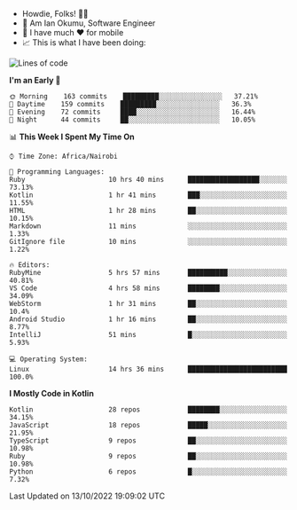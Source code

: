 
* Howdie, Folks! 👋🤓
* 🤪 Am Ian Okumu, Software Engineer
* 📱 I have much ❤️ for mobile
* 📈 This is what I have been doing:
  
<!-- <a href="https://otsembo.github.io/OtsemboPortfolio/" style="margin-right:.5%; margin-top=.5%;">
  <img align="center" src="https://github-readme-stats.vercel.app/api/top-langs/?username=otsembo&layout=compact" />
</a> -->

<!--START_SECTION:waka-->
![Lines of code](https://img.shields.io/badge/From%20Hello%20World%20I%27ve%20Written-782%20Thousand%20lines%20of%20code-blue)

**I'm an Early 🐤** 

```text
🌞 Morning    163 commits    █████████░░░░░░░░░░░░░░░░   37.21% 
🌆 Daytime    159 commits    █████████░░░░░░░░░░░░░░░░   36.3% 
🌃 Evening    72 commits     ████░░░░░░░░░░░░░░░░░░░░░   16.44% 
🌙 Night      44 commits     ██░░░░░░░░░░░░░░░░░░░░░░░   10.05%

```


📊 **This Week I Spent My Time On** 

```text
⌚︎ Time Zone: Africa/Nairobi

💬 Programming Languages: 
Ruby                     10 hrs 40 mins      ██████████████████░░░░░░░   73.13% 
Kotlin                   1 hr 41 mins        ███░░░░░░░░░░░░░░░░░░░░░░   11.55% 
HTML                     1 hr 28 mins        ██░░░░░░░░░░░░░░░░░░░░░░░   10.15% 
Markdown                 11 mins             ░░░░░░░░░░░░░░░░░░░░░░░░░   1.33% 
GitIgnore file           10 mins             ░░░░░░░░░░░░░░░░░░░░░░░░░   1.22%

🔥 Editors: 
RubyMine                 5 hrs 57 mins       ██████████░░░░░░░░░░░░░░░   40.81% 
VS Code                  4 hrs 58 mins       ████████░░░░░░░░░░░░░░░░░   34.09% 
WebStorm                 1 hr 31 mins        ██░░░░░░░░░░░░░░░░░░░░░░░   10.4% 
Android Studio           1 hr 16 mins        ██░░░░░░░░░░░░░░░░░░░░░░░   8.77% 
IntelliJ                 51 mins             █░░░░░░░░░░░░░░░░░░░░░░░░   5.93%

💻 Operating System: 
Linux                    14 hrs 36 mins      █████████████████████████   100.0%

```

**I Mostly Code in Kotlin** 

```text
Kotlin                   28 repos            ████████░░░░░░░░░░░░░░░░░   34.15% 
JavaScript               18 repos            █████░░░░░░░░░░░░░░░░░░░░   21.95% 
TypeScript               9 repos             ██░░░░░░░░░░░░░░░░░░░░░░░   10.98% 
Ruby                     9 repos             ██░░░░░░░░░░░░░░░░░░░░░░░   10.98% 
Python                   6 repos             █░░░░░░░░░░░░░░░░░░░░░░░░   7.32%

```



 Last Updated on 13/10/2022 19:09:02 UTC
<!--END_SECTION:waka-->

<br />
<br />
<br />
<br />
<br />
  
  </div>
<!---
otsembo/otsembo is a ✨ special ✨ repository because its `README.md` (this file) appears on your GitHub profile.
You can click the Preview link to take a look at your changes.
--->
